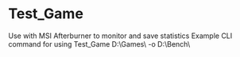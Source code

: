 # Test_Game

Use with MSI Afterburner to monitor and save statistics
Example CLI command for using Test_Game D:\Games\ -o D:\Bench\
